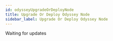 ```yaml
---
id: odysseyUpgradeOrDeployNode
title: Upgrade Or Deploy Odyssey Node
sidebar_label: Upgrade Or Deploy Odyssey Node
---
```

Waiting for updates